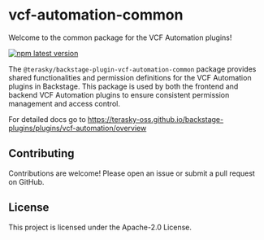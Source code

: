 # vcf-automation-common

Welcome to the common package for the VCF Automation plugins!

[![npm latest version](https://img.shields.io/npm/v/@terasky/backstage-plugin-vcf-automation-common/latest.svg)](https://www.npmjs.com/package/@terasky/backstage-plugin-vcf-automation-common)


The `@terasky/backstage-plugin-vcf-automation-common` package provides shared functionalities and permission definitions for the VCF Automation plugins in Backstage. This package is used by both the frontend and backend VCF Automation plugins to ensure consistent permission management and access control.

For detailed docs go to https://terasky-oss.github.io/backstage-plugins/plugins/vcf-automation/overview

## Contributing
Contributions are welcome! Please open an issue or submit a pull request on GitHub.

## License
This project is licensed under the Apache-2.0 License.
